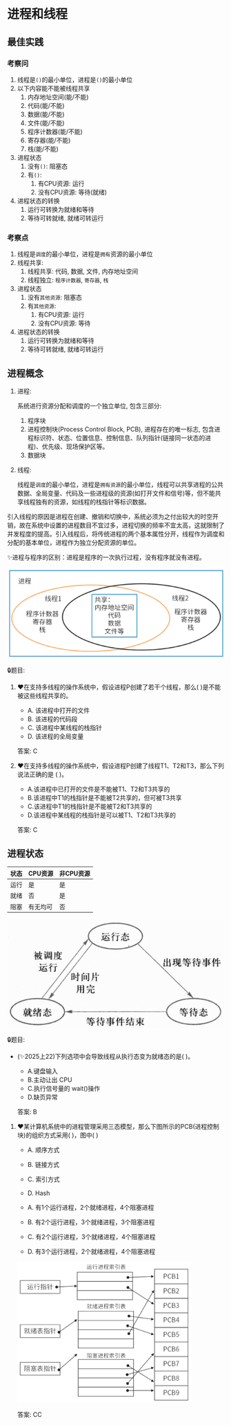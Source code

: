 # 进程和线程

## 最佳实践


### 考察问

1. 线程是`()`的最小单位，进程是`()`的最小单位
1. 以下内容能不能被线程共享
    1. 内存地址空间(能/不能)
    2. 代码(能/不能)
    3. 数据(能/不能)
    4. 文件(能/不能)
    5. 程序计数器(能/不能)
    6. 寄存器(能/不能)
    7. 栈(能/不能)
3. 进程状态
    1. 没有`()`: 阻塞态
    2. 有`()`: 
        1. 有CPU资源: 运行
        2. 没有CPU资源: 等待(就绪)
4. 进程状态的转换
    1. 运行可转换为就绪和等待
    2. 等待可转就绪, 就绪可转运行


### 考察点

1. 线程是`调度`的最小单位，进程是`拥有`资源的最小单位
2. 线程共享: 
    1. 线程共享: 代码, 数据, 文件, 内存地址空间
    2. 线程独立: `程序计数器`, `寄存器`, `栈`
3. 进程状态
    1. 没有`其他资源`: 阻塞态
    2. 有`其他资源`: 
        1. 有CPU资源: 运行
        2. 没有CPU资源: 等待
4. 进程状态的转换
    1. 运行可转换为就绪和等待
    2. 等待可转就绪, 就绪可转运行




## 进程概念

1. 进程:

    系统进行资源分配和调度的一个独立单位, 包含三部分:

    1. 程序块
    2. 进程控制块(Process Control Block, PCB), 进程存在的唯一标志, 包含进程标识符、状态、位置信息、控制信息、队列指针(链接同一状态的进程)、优先级、现场保护区等。
    3. 数据块

2. 线程:

    线程是`调度`的最小单位，进程是`拥有资源`的最小单位，线程可以共享进程的公共数据、全局变量、代码及一些进程级的资源(如打开文件和信号)等，但不能共享线程独有的资源，如线程的栈指针等标识数据。

引入线程的原因是进程在创建、撤销和切换中，系统必须为之付出较大的时空开销，故在系统中设置的进程数目不宜过多，进程切换的频率不宜太高，这就限制了并发程度的提高。引入线程后，将传统进程的两个基本属性分开，线程作为调度和分配的基本单位，进程作为独立分配资源的单位。

✨进程与程序的区别：进程是程序的一次执行过程，没有程序就没有进程。

![alt text](./3计算机软件概述/进程和线程.png)

🔒题目:

1. ❤️在支持多线程的操作系统中，假设进程P创建了若干个线程，那么( )是不能被这些线程共享的。

    - A. 该进程中打开的文件
    - B. 该进程的代码段
    - C. 该进程中某线程的栈指针
    - D. 该进程的全局变量

    答案: C

2. ❤️在支持多线程的操作系统中，假设进程P创建了线程T1、T2和T3，那么下列说法正确的是 ( )。

    - A.该进程中已打开的文件是不能被T1、T2和T3共享的
    - B.该进程中T1的栈指针是不能被T2共享的，但可被T3共享
    - C.该进程中T1的栈指针是不能被T2和T3共享的
    - D.该进程中某线程的栈指针是可以被T1、T2和T3共享的

    答案: C

## 进程状态

状态|CPU资源|非CPU资源
--|--|--
运行|是|是
就绪|否|是
阻塞|有无均可|否

![alt text](./3计算机软件概述/进程状态.png)

🔒题目:

- (✨2025上22)下列选项中会导致线程从执行态变为就绪态的是( )。

    - A.键盘输入
    - B.主动让出 CPU
    - C.执行信号量的 wait()操作
    - D.缺页异常

    答案: B


1. ❤️某计算机系统中的进程管理采用三态模型，那么下图所示的PCB(进程控制块)的组织方式采用( )，图中( )

    - A. 顺序方式
    - B. 链接方式
    - C. 索引方式
    - D. Hash

    - A. 有1个运行进程，2个就绪进程，4个阻塞进程
    - B. 有2个运行进程，3个就绪进程，3个阻塞进程
    - C. 有2个运行进程，3个就绪进程，4个阻塞进程
    - D. 有3个运行进程，2个就绪进程，4个阻塞进程

    ![alt text](./3计算机软件概述/进程索引.png)

    答案: CC
